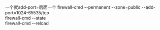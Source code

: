 一个就add-port=后面一个
firewall-cmd --permanent --zone=public --add-port=1024-65535/tcp  
firewall-cmd --state  
firewall-cmd --reload  
